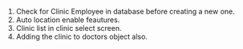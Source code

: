 1. Check for Clinic Employee in database before creating a new one.
2. Auto location enable feautures.
3. Clinic list in clinic select screen.
4. Adding the clinic to doctors object also.